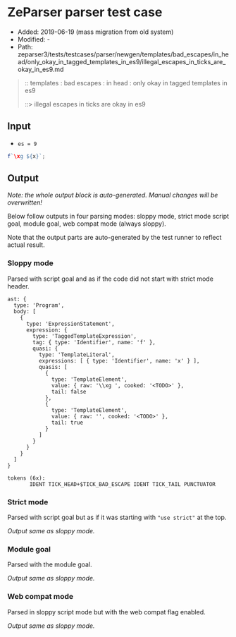 # ZeParser parser test case

- Added: 2019-06-19 (mass migration from old system)
- Modified: -
- Path: zeparser3/tests/testcases/parser/newgen/templates/bad_escapes/in_head/only_okay_in_tagged_templates_in_es9/illegal_escapes_in_ticks_are_okay_in_es9.md

> :: templates : bad escapes : in head : only okay in tagged templates in es9
>
> ::> illegal escapes in ticks are okay in es9

## Input

- `es = 9`

`````js
f`\xg ${x}`;
`````

## Output

_Note: the whole output block is auto-generated. Manual changes will be overwritten!_

Below follow outputs in four parsing modes: sloppy mode, strict mode script goal, module goal, web compat mode (always sloppy).

Note that the output parts are auto-generated by the test runner to reflect actual result.

### Sloppy mode

Parsed with script goal and as if the code did not start with strict mode header.

`````
ast: {
  type: 'Program',
  body: [
    {
      type: 'ExpressionStatement',
      expression: {
        type: 'TaggedTemplateExpression',
        tag: { type: 'Identifier', name: 'f' },
        quasi: {
          type: 'TemplateLiteral',
          expressions: [ { type: 'Identifier', name: 'x' } ],
          quasis: [
            {
              type: 'TemplateElement',
              value: { raw: '\\xg ', cooked: '<TODO>' },
              tail: false
            },
            {
              type: 'TemplateElement',
              value: { raw: '', cooked: '<TODO>' },
              tail: true
            }
          ]
        }
      }
    }
  ]
}

tokens (6x):
       IDENT TICK_HEAD+$TICK_BAD_ESCAPE IDENT TICK_TAIL PUNCTUATOR
`````

### Strict mode

Parsed with script goal but as if it was starting with `"use strict"` at the top.

_Output same as sloppy mode._

### Module goal

Parsed with the module goal.

_Output same as sloppy mode._

### Web compat mode

Parsed in sloppy script mode but with the web compat flag enabled.

_Output same as sloppy mode._
